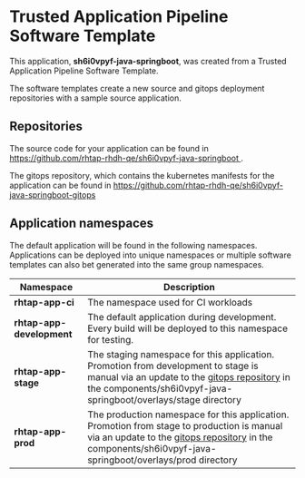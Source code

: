 # Trusted Application Pipeline Software Template

This application, **sh6i0vpyf-java-springboot**, was created from a Trusted Application Pipeline Software Template.

The software templates create a new source and gitops deployment repositories with a sample source application. 

## Repositories

The source code for your application can be found in [https://github.com/rhtap-rhdh-qe/sh6i0vpyf-java-springboot ](https://github.com/rhtap-rhdh-qe/sh6i0vpyf-java-springboot ).
 
The gitops repository, which contains the kubernetes manifests for the application can be found in 
[https://github.com/rhtap-rhdh-qe/sh6i0vpyf-java-springboot-gitops ](https://github.com/rhtap-rhdh-qe/sh6i0vpyf-java-springboot-gitops ) 

## Application namespaces 

The default application will be found in the following namespaces. Applications can be deployed into unique namespaces or multiple software templates can also bet generated into the same group namespaces.  

|  Namespace   |  Description   |  
| -------- | -------- |
| **rhtap-app-ci** | The namespace used for CI workloads |
| **rhtap-app-development** | The default application during development. Every build will be deployed to this namespace for testing. |
| **rhtap-app-stage** | The staging namespace for this application. Promotion from development to stage is manual via an update to the [gitops repository](https://github.com/rhtap-rhdh-qe/sh6i0vpyf-java-springboot-gitops ) in the components/sh6i0vpyf-java-springboot/overlays/stage directory |
| **rhtap-app-prod** | The production namespace for this application. Promotion from stage to production is manual via an update to the [gitops repository](https://github.com/rhtap-rhdh-qe/sh6i0vpyf-java-springboot-gitops ) in the components/sh6i0vpyf-java-springboot/overlays/prod directory |